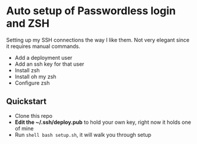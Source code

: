 # Auto setup of Passwordless login and ZSH

Setting up my SSH connections the way I like them. Not very elegant since it requires manual commands. 

* Add a deployment user
* Add an ssh key for that user
* Install zsh
* Install oh my zsh
* Configure zsh

## Quickstart
* Clone this repo
* **Edit the ~/.ssh/deploy.pub** to hold your own key, right now it holds one of mine
* Run ```shell bash setup.sh```, it will walk you through setup
